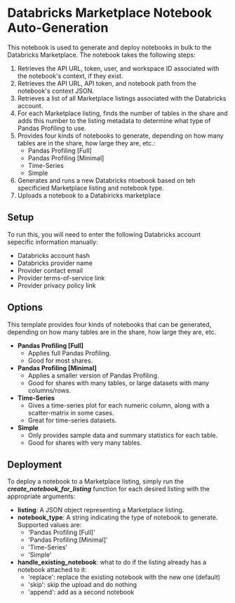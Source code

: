 # Databricks Marketplace Notebook Auto-Generation

This notebook is used to generate and deploy notebooks in bulk to the Databricks Marketplace. The notebook takes the following steps:
1. Retrieves the API URL, token, user, and workspace ID associated with the notebook's context, if they exist.
2. Retrieves the API URL, API token, and notebook path from the notebook's context JSON.
3. Retrieves a list of all Marketplace listings associated with the Databricks account.
4. For each Marketplace listing, finds the number of tables in the share and adds this number to the listing metadata to determine what type of Pandas Profiling to use.
5. Provides four kinds of notebooks to generate, depending on how many tables are in the share, how large they are, etc.:
    - Pandas Profiling [Full]
    - Pandas Profiling [Minimal]
    - Time-Series
    - Simple
6. Generates and runs a new Databricks ntoebook based on teh specificied Marketplace listing and notebook type.
7. Uploads a notebook to a Databiricks marketplace

## Setup

To run this, you will need to enter the following Databricks account sepecific information manually:
- Databricks account hash
- Databricks provider name
- Provider contact email
- Provider terms-of-service link
- Provider privacy policy link

## Options
This template provides four kinds of notebooks that can be generated, depending on how many tables are in the share, how large they are, etc.
- **Pandas Profiling [Full]** 
   - Applies full Pandas Profiling. 
   - Good for most shares.
- **Pandas Profiling [Minimal]** 
    - Applies a smaller version of Pandas Profiling. 
    - Good for shares with many tables, or large datasets with many columns/rows.
- **Time-Series** 
    - Gives a time-series plot for each numeric column, along with a scatter-matrix in some cases. 
    - Great for time-series datasets.
- **Simple** 
    - Only provides sample data and summary statistics for each table. 
    - Good for shares with very many tables.

## Deployment
To deploy a notebook to a Marketplace listing, simply run the **_create_notebook_for_listing_** function for each desired listing with the appropriate arguments:
- __listing__: A JSON object representing a Marketplace listing.
- __notebook_type__: A string indicating the type of notebook to generate. Supported values are:
    - 'Pandas Profiling [Full]'
    - 'Pandas Profiling [Minimal]'
    - 'Time-Series'
    - 'Simple'
- __handle_existing_notebook__: what to do if the listing already has a notebook attached to it:
    - 'replace': replace the existing notebook with the new one (default)
    - 'skip': skip the upload and do nothing
    - 'append': add as a second notebook
